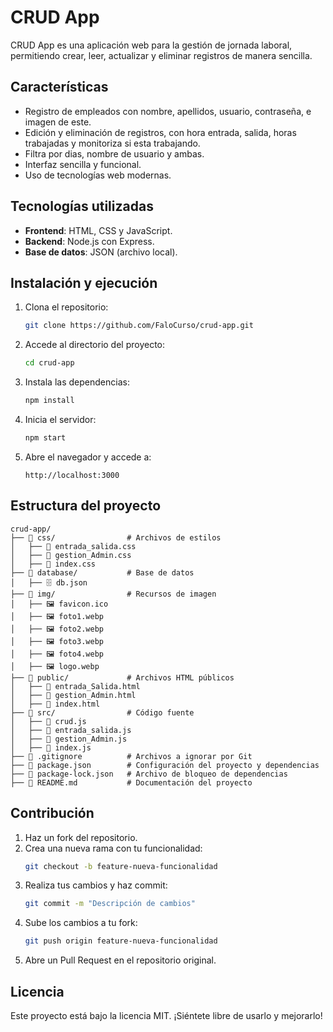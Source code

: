 # CRUD App

CRUD App es una aplicación web para la gestión de jornada laboral, permitiendo crear, leer, actualizar y eliminar registros de manera sencilla.

## Características

- Registro de empleados con nombre, apellidos, usuario, contraseña, e imagen de este.
- Edición y eliminación de registros, con hora entrada, salida, horas trabajadas y monitoriza si esta trabajando. 
- Filtra por dias, nombre de usuario y ambas.
- Interfaz sencilla y funcional.
- Uso de tecnologías web modernas.

## Tecnologías utilizadas

- **Frontend**: HTML, CSS y JavaScript.
- **Backend**: Node.js con Express.
- **Base de datos**: JSON (archivo local).

## Instalación y ejecución

1. Clona el repositorio:
   ```bash
   git clone https://github.com/FaloCurso/crud-app.git
   ```
2. Accede al directorio del proyecto:
   ```bash
   cd crud-app
   ```
3. Instala las dependencias:
   ```bash
   npm install
   ```
4. Inicia el servidor:
   ```bash
   npm start
   ```
5. Abre el navegador y accede a:
   ```
   http://localhost:3000
   ```

## Estructura del proyecto

```
crud-app/
├── 📁 css/                # Archivos de estilos
│   ├── 🎨 entrada_salida.css
│   ├── 🎨 gestion_Admin.css
│   ├── 🎨 index.css
├── 📁 database/           # Base de datos
│   ├── 🗄️ db.json
├── 📁 img/                # Recursos de imagen
│   ├── 🖼️ favicon.ico
│   ├── 🖼️ foto1.webp
│   ├── 🖼️ foto2.webp
│   ├── 🖼️ foto3.webp
│   ├── 🖼️ foto4.webp
│   ├── 🖼️ logo.webp
├── 📁 public/             # Archivos HTML públicos
│   ├── 📄 entrada_Salida.html
│   ├── 📄 gestion_Admin.html
│   ├── 📄 index.html
├── 📁 src/                # Código fuente
│   ├── 📜 crud.js
│   ├── 📜 entrada_salida.js
│   ├── 📜 gestion_Admin.js
│   ├── 📜 index.js
├── 📄 .gitignore          # Archivos a ignorar por Git
├── 📄 package.json        # Configuración del proyecto y dependencias
├── 📄 package-lock.json   # Archivo de bloqueo de dependencias
├── 📄 README.md           # Documentación del proyecto
```

## Contribución

1. Haz un fork del repositorio.
2. Crea una nueva rama con tu funcionalidad:
   ```bash
   git checkout -b feature-nueva-funcionalidad
   ```
3. Realiza tus cambios y haz commit:
   ```bash
   git commit -m "Descripción de cambios"
   ```
4. Sube los cambios a tu fork:
   ```bash
   git push origin feature-nueva-funcionalidad
   ```
5. Abre un Pull Request en el repositorio original.

## Licencia

Este proyecto está bajo la licencia MIT. ¡Siéntete libre de usarlo y mejorarlo!

